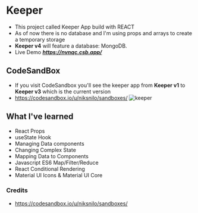 # Keeper

- This project called Keeper App build with REACT
- As of now there is no database and I'm using props and arrays to create a temporary storage
- **Keeper v4** will feature a database: MongoDB.
- Live Demo ***https://nvnqc.csb.app/***

## CodeSandBox

- If you visit CodeSandbox you'll see the keeper app from **Keeper v1** to **Keeper v3** which is the current version
- https://codesandbox.io/u/niksnilo/sandboxes/
  ![keeper](https://i.imgur.com/iAwy50d.jpg)

## What I've learned

- React Props
- useState Hook
- Managing Data components
- Changing Complex State
- Mapping Data to Components
- Javascript ES6 Map/Filter/Reduce
- React Conditional Rendering
- Material UI Icons & Material UI Core

### Credits

- https://codesandbox.io/u/niksnilo/sandboxes/
